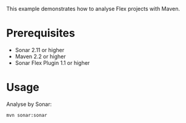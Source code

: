 This example demonstrates how to analyse Flex projects with Maven.

Prerequisites
=============
* Sonar 2.11 or higher
* Maven 2.2 or higher
* Sonar Flex Plugin 1.1 or higher

Usage
=====
Analyse by Sonar:

    mvn sonar:sonar
